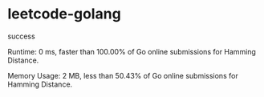 # leetcode-golang
success

Runtime: 0 ms, faster than 100.00% of Go online submissions for Hamming Distance.

Memory Usage: 2 MB, less than 50.43% of Go online submissions for Hamming Distance.
